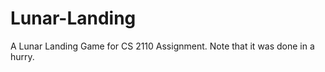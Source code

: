 Lunar-Landing
=============
A Lunar Landing Game for CS 2110 Assignment. Note that it was done in a hurry.

